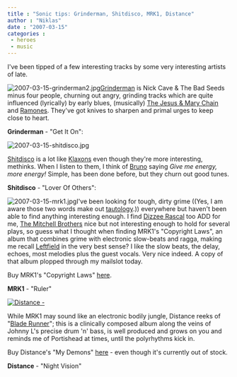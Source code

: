 ```yaml
---
title : "Sonic tips: Grinderman, Shitdisco, MRK1, Distance"
author : "Niklas"
date : "2007-03-15"
categories : 
 - heroes
 - music
---
```


I've been tipped of a few interesting tracks by some very interesting artists of late.

![2007-03-15-grinderman2.jpg](https://niklasblog.com/wp-content/2007-03-15-grinderman2.jpg)[Grinderman](http://www.grinderman.com) is Nick Cave & The Bad Seeds minus four people, churning out angry, grinding tracks which are quite influenced (lyrically) by early blues, (musically) [The Jesus & Mary Chain](http://en.wikipedia.org/wiki/The_Jesus_and_Mary_Chain) and [Ramones](http://en.wikipedia.org/wiki/The_Ramones). They've got knives to sharpen and primal urges to keep close to heart.

**Grinderman** - "Get It On":

  

![2007-03-15-shitdisco.jpg](https://niklasblog.com/wp-content/2007-03-15-shitdisco.jpg)

[Shitdisco](http://www.shitdisco.co.uk) is a lot like [Klaxons](http://www.klaxons.net) even though they're more interesting, methinks. When I listen to them, I think of [Bruno](http://www.telegraph.co.uk/arts/graphics/2004/08/11/bvborat199.jpg) saying _Give me energy, more energy!_ Simple, has been done before, but they churn out good tunes.

**Shitdisco** - "Lover Of Others":

![2007-03-15-mrk1.jpg](https://niklasblog.com/wp-content/2007-03-15-mrk1.jpg)I've been looking for tough, dirty grime ((Yes, I am aware those two words make out [tautology](http://en.wikipedia.org/wiki/Tautology_%28rhetoric%29).)) everywhere but haven't been able to find anything interesting enough. I find [Dizzee Rascal](http://www.dizzeerascal.co.uk) too ADD for me, [The Mitchell Brothers](http://www.themitchellbrothers.co.uk) nice but not interesting enough to hold for several plays, so guess what I thought when finding MRK1's "Copyright Laws", an album that combines grime with electronic slow-beats and ragga, making me recall [Leftfield](http://www.leftfield-online.co.uk) in the very best sense? I like the slow beats, the delay, echoes, most melodies plus the guest vocals. Very nice indeed. A copy of that album plopped through my mailslot today.

Buy MRK1's "Copyright Laws" [here](http://www.dotshop.se/ds/browse.php?aid=2089).

**MRK1** - "Ruler"

  

[![Distance - ](http://farm1.static.flickr.com/143/374407957_b7a3e4d9bb.jpg)](http://www.flickr.com/photos/overshadowed/374407957)

While MRK1 may sound like an electronic bodily jungle, Distance reeks of "[Blade Runner](http://www.imdb.com/title/tt0083658)"; this is a clinically composed album along the veins of Johnny L's precise drum 'n' bass, is well produced and grows on you and reminds me of Portishead at times, until the polyrhythms kick in.

Buy Distance's "My Demons" [here](http://www.dotshop.se/ds/browse.php?aid=2089) - even though it's currently out of stock.

**Distance** - "Night Vision"
